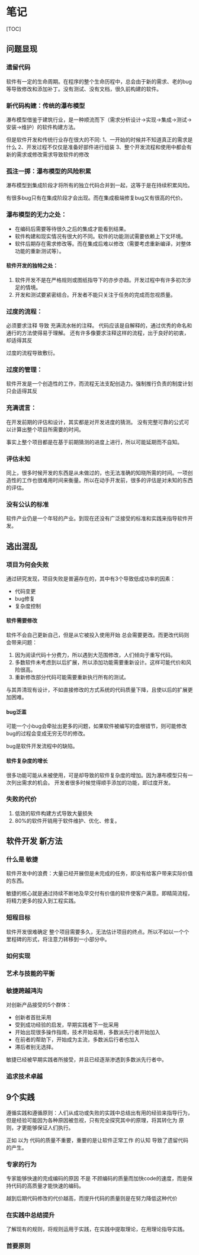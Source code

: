 笔记
===================

[TOC]

## 问题显现

### 遗留代码

软件有一定的生命周期。在程序的整个生命历程中，总会由于新的需求、老的bug等导致修改和添加补丁。没有测试、没有文档，很久前构建的软件。

### 新代码构建：传统的瀑布模型

瀑布模型借鉴于建筑行业，是一种顺流而下（需求分析设计->实现->集成->测试->安装->维护）的软件构建方法。

但是软件开发和传统行业存在很大的不同:
1、一开始的时候并不知道真正的需求是什么
2、开发过程不仅仅是准备好部件进行组装
3、整个开发流程和使用中都会有新的需求或修改需求导致软件的修改

### 孤注一掷：瀑布模型的风险积累

瀑布模型到集成阶段才将所有的独立代码合并到一起，这等于是在持续积累风险。

有很多bug只有在集成阶段才会出现。而在集成极端修复bug又有很高的代价。

### 瀑布模型的无力之处：

- 在编码后需要等待很久之后的集成才能看到结果。
- 软件构建和现实情况有很大的不同。软件的功能测试需要依赖上下文环境。
- 软件后期存在需求修改等。而在集成后难以修改（需要考虑重新编译，对整体功能的重新测试等）。

#### 软件开发的独特之处：

1. 软件开发不是在严格规则或图纸指导下的亦步亦趋。开发过程中有许多初次涉足的情境。
2. 开发和测试要紧密结合。开发者不能只关注于任务的完成而忽视质量。

### 过度的流程：

必须要求注释 导致 充满流水帐的注释。
代码应该是自解释的，通过优秀的命名和通行的方法使得易于理解。
还有许多像要求注释这样的流程，出于良好的初衷，却适得其反

过度的流程导致敷衍。

### 过度的管理：

软件开发是一个创造性的工作，而流程无法支配创造力。强制推行负责的制度计划只会适得其反

### 充满谎言：

在开发前期的评估和设计，其实都是对开发进度的猜测。
没有完整可靠的公式可以计算出整个项目所需要的时间。

事实上整个项目都是在基于前期猜测的进度上进行，所以可能延期而不自知。

### 评估未知 

同上，很多时候开发的东西是从未做过的，也无法准确的知晓所需的时间。一项创造性的工作也很难用时间来衡量。所以在动手开发前，很多的评估是对未知的东西的评估。

### 没有公认的标准

软件产业仍是一个年轻的产业。到现在还没有广泛接受的标准和实践来指导软件开发。

## 逃出混乱

### 项目为何会失败

通过研究发现，项目失败是普遍存在的，其中有3个导致低成功率的因素：
- 代码变更
- bug修复
- 复杂度控制

#### 软件需要修改

软件不会自己更新自己，但是从它被投入使用开始 总会需要更改。而更改代码则会带来问题：
1. 因为阅读代码十分费力，所以遇到大范围修改，人们倾向于重写代码。
2. 多数软件未考虑到以后扩展，所以添加功能需要重新设计。这样可能代价和风险很高。
3. 重新修改部分代码可能需要重新执行所有的测试。

与其弄清现有设计，不如直接修改的方式系统的代码质量下降，且使以后的扩展更加困难。
  
#### bug泛滥

可能一个小bug会牵扯出更多的问题，如果软件被编写的盘根错节，则可能修改bug的过程会变成无穷无尽的修改。

bug是软件开发流程中的缺陷。

#### 软件复杂度的增长

很多功能可能从未被使用，可是却导致的软件复杂度的增加。因为瀑布模型只有一次列出需求的机会。
开发者很多时候觉得顺手添加的功能，即过度开发。

### 失败的代价

1. 低效的软件构建方式导致大量损失
2. 80%的软件开销用于软件维护、优化、修复。

## 软件开发 新方法

### 什么是 敏捷

软件开发中的浪费：大量已经开展但是未完成的任务，即没有给客户带来实际价值的东西。

敏捷的核心就是通过持续不断地及早交付有价值的软件使客户满意。即精简流程，将精力更多的投入到工程实践。

### 短程目标

软件开发很难确定 整个项目需要多久，无法估计项目的终点。所以不如以一个个里程碑的形式，将注意力转移到一小部分中。

### 如何实现

### 艺术与技能的平衡

### 敏捷跨越鸿沟

对创新产品接受的5个群体：
- 创新者首批采用
- 受到成功经验的启发，早期实践者下一批采用
- 开始出现很多操作指南，技术开始易用，多数派先行者开始加入
- 在前者的帮助下，开始成为主流，多数派后行者也加入
- 滞后者别无选择。

敏捷已经被早期实践者所接受，并且已经逐渐渗透到多数派先行者中。

### 追求技术卓越

## 9个实践

遵循实践和遵循原则：人们从成功或失败的实践中总结出有用的经验来指导行为，但是经验可能因为各种原因被忽视，只有完全探究其中的原理，将其转化为 原则，才更能够保证人们执行。

正如 以为 代码的质量不重要，重要的是让软件正常工作 的认知 导致了遗留代码的产生。

### 专家的行为

专家能够快速的完成编码的原因 不是 不顾编码的质量而加快code的速度，而是保持代码的高质量才能快速的编码。

越到后期代码修改的代价越高，而提升代码的质量则是在努力降低这种代价

### 在实践中总结提升

了解现有的规则，将规则运用于实践，在实践中提取理论，在用理论指导实践。

### 首要原则

### 
